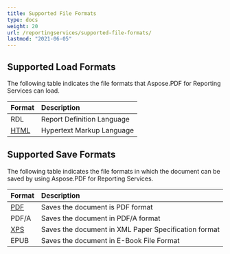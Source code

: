 ```yaml
---
title: Supported File Formats 
type: docs
weight: 20
url: /reportingservices/supported-file-formats/
lastmod: "2021-06-05"
---
```


## Supported Load Formats

The following table indicates the file formats that Aspose.PDF for Reporting Services can load.

|**Format**|**Description**|
| :- | :- |
|RDL|Report Definition Language|
|[HTML](https://docs.fileformat.com/web/html/)|Hypertext Markup Language|

## Supported Save Formats

The following table indicates the file formats in which the document can be saved by using Aspose.PDF for Reporting Services. 

|**Format**|**Description**|
| :- | :- |
|[PDF](https://docs.fileformat.com/pdf/)|Saves the document is PDF format|
|PDF/A |Saves the document in PDF/A format|
|[XPS](https://docs.fileformat.com/page-description-language/xps/)|Saves the document in XML Paper Specification format|
|EPUB|Saves the document in E-Book File Format|
